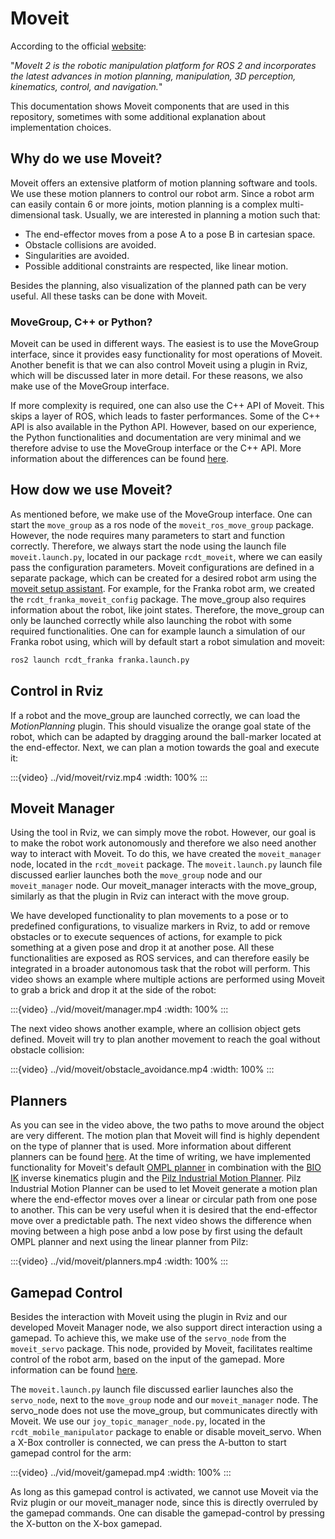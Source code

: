 <!--
SPDX-FileCopyrightText: Alliander N. V.

SPDX-License-Identifier: Apache-2.0
-->

# Moveit

According to the official [website](https://moveit.picknik.ai/main/index.html):

"*MoveIt 2 is the robotic manipulation platform for ROS 2 and incorporates the latest advances in motion planning, manipulation, 3D perception, kinematics, control, and navigation.*"

This documentation shows Moveit components that are used in this repository, sometimes with some additional explanation about implementation choices.

## Why do we use Moveit?

Moveit offers an extensive platform of motion planning software and tools. We use these motion planners to control our robot arm. Since a robot arm can easily contain 6 or more joints, motion planning is a complex multi-dimensional task. Usually, we are interested in planning a motion such that:

- The end-effector moves from a pose A to a pose B in cartesian space.
- Obstacle collisions are avoided.
- Singularities are avoided.
- Possible additional constraints are respected, like linear motion.

Besides the planning, also visualization of the planned path can be very useful. All these tasks can be done with Moveit.

### MoveGroup, C++ or Python?

Moveit can be used in different ways. The easiest is to use the MoveGroup interface, since it provides easy functionality for most operations of Moveit. Another benefit is that we can also control Moveit using a plugin in Rviz, which will be discussed later in more detail. For these reasons, we also make use of the MoveGroup interface.

If more complexity is required, one can also use the C++ API of Moveit. This skips a layer of ROS, which leads to faster performances. Some of the C++ API is also available in the Python API. However, based on our experience, the Python functionalities and documentation are very minimal and we therefore advise to use the MoveGroup interface or the C++ API. More information about the differences can be found [here](https://moveit.picknik.ai/main/doc/examples/examples.html).

## How dow we use Moveit?

As mentioned before, we make use of the MoveGroup interface. One can start the `move_group` as a ros node of the `moveit_ros_move_group` package. However, the node requires many parameters to start and function correctly. Therefore, we always start the node using the launch file `moveit.launch.py`, located in our package `rcdt_moveit`, where we can easily pass the configuration parameters. Moveit configurations are defined in a separate package, which can be created for a desired robot arm using the [moveit setup assistant](https://moveit.picknik.ai/main/doc/examples/setup_assistant/setup_assistant_tutorial.html). For example, for the Franka robot arm, we created the `rcdt_franka_moveit_config` package. The move_group also requires information about the robot, like joint states. Therefore, the move_group can only be launched correctly while also launching the robot with some required functionalities. One can for example launch a simulation of our Franka robot using, which will by default start a robot simulation and moveit:

```bash
ros2 launch rcdt_franka franka.launch.py
```

## Control in Rviz

If a robot and the move_group are launched correctly, we can load the *MotionPlanning* plugin. This should visualize the orange goal state of the robot, which can be adapted by dragging around the ball-marker located at the end-effector. Next, we can plan a motion towards the goal and execute it:

:::{video} ../vid/moveit/rviz.mp4
:width: 100%
:::

## Moveit Manager

Using the tool in Rviz, we can simply move the robot. However, our goal is to make the robot work autonomously and therefore we also need another way to interact with Moveit. To do this, we have created the `moveit_manager` node, located in the `rcdt_moveit` package. The `moveit.launch.py` launch file discussed earlier launches both the `move_group` node and our `moveit_manager` node. Our moveit_manager interacts with the move_group, similarly as that the plugin in Rviz can interact with the move group.

We have developed functionality to plan movements to a pose or to predefined configurations, to visualize markers in Rviz, to add or remove obstacles or to execute sequences of actions, for example to pick something at a given pose and drop it at another pose. All these functionalities are exposed as ROS services, and can therefore easily be integrated in a broader autonomous task that the robot will perform. This video shows an example where multiple actions are performed using Moveit to grab a brick and drop it at the side of the robot:

:::{video} ../vid/moveit/manager.mp4
:width: 100%
:::

The next video shows another example, where an collision object gets defined. Moveit will try to plan another movement to reach the goal without obstacle collision:

:::{video} ../vid/moveit/obstacle_avoidance.mp4
:width: 100%
:::

## Planners

As you can see in the video above, the two paths to move around the object are very different. The motion plan that Moveit will find is highly dependent on the type of planner that is used. More information about different planners can be found [here](https://moveit.ai/documentation/planners/). At the time of writing, we have implemented functionality for Moveit's default [OMPL planner](https://moveit.picknik.ai/main/doc/examples/ompl_interface/ompl_interface_tutorial.html) in combination with the [BIO IK](https://github.com/PickNikRobotics/bio_ik) inverse kinematics plugin and the [Pilz Industrial Motion Planner](https://moveit.picknik.ai/main/doc/how_to_guides/pilz_industrial_motion_planner/pilz_industrial_motion_planner.html). Pilz Industrial Motion Planner can be used to let Moveit generate a motion plan where the end-effector moves over a linear or circular path from one pose to another. This can be very useful when it is desired that the end-effector move over a predictable path. The next video shows the difference when moving between a high pose anbd a low pose by first using the default OMPL planner and next using the linear planner from Pilz:

:::{video} ../vid/moveit/planners.mp4
:width: 100%
:::

## Gamepad Control

Besides the interaction with Moveit using the plugin in Rviz and our developed Moveit Manager node, we also support direct interaction using a gamepad. To achieve this, we make use of the `servo_node` from the `moveit_servo` package. This node, provided by Moveit, facilitates realtime control of the robot arm, based on the input of the gamepad. More information can be found [here](https://moveit.picknik.ai/main/doc/examples/realtime_servo/realtime_servo_tutorial.html).

The `moveit.launch.py` launch file discussed earlier launches also the `servo_node`, next to the `move_group` node and our `moveit_manager` node. The servo_node does not use the move_group, but communicates directly with Moveit. We use our `joy_topic_manager_node.py`, located in the `rcdt_mobile_manipulator` package to enable or disable moveit_servo. When a X-Box controller is connected, we can press the A-button to start gamepad control for the arm:

:::{video} ../vid/moveit/gamepad.mp4
:width: 100%
:::

As long as this gamepad control is activated, we cannot use Moveit via the Rviz plugin or our moveit_manager node, since this is directly overruled by the gamepad commands. One can disable the gamepad-control by pressing the X-button on the X-box gamepad.
